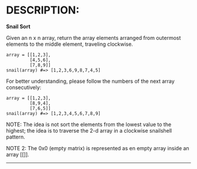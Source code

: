 # DESCRIPTION:
**Snail Sort**  

Given an n x n array, return the array elements arranged from outermost elements to the middle element, traveling clockwise.

    array = [[1,2,3],
             [4,5,6],
             [7,8,9]]
    snail(array) #=> [1,2,3,6,9,8,7,4,5]  

For better understanding, please follow the numbers of the next array consecutively:

    array = [[1,2,3],
             [8,9,4],
             [7,6,5]]
    snail(array) #=> [1,2,3,4,5,6,7,8,9]  


NOTE: The idea is not sort the elements from the lowest value to the highest; the idea is to traverse the 2-d array in a clockwise snailshell pattern.

NOTE 2: The 0x0 (empty matrix) is represented as en empty array inside an array [[]].  

-----
